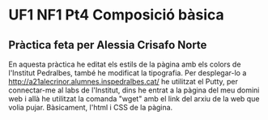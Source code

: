 # UF1 NF1 Pt4 Composició bàsica

## Pràctica feta per Alessia Crisafo Norte
En aquesta pràctica he editat els estils de la pàgina amb els colors de l'Institut Pedralbes, també he modificat la tipografia.
Per desplegar-lo a http://a21alecrinor.alumnes.inspedralbes.cat/ he utilitzat el Putty, per connectar-me al labs de l'Institut, dins he entrat a la pàgina del meu domini web i allà he utilitzat la comanda "wget" amb el link del arxiu de la web que volia pujar. Bàsicament, l'html i CSS de la pàgina.